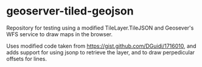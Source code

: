 geoserver-tiled-geojson
=======================

Repository for testing using a modified TileLayer.TileJSON and Geosever's WFS service to draw maps in the browser.

Uses modified code taken from https://gist.github.com/DGuidi/1716010, and adds support for using jsonp to retrieve the layer, and to draw perpedicular offsets for lines.
